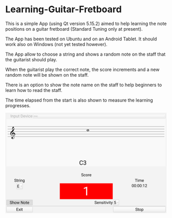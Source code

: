 # Learning-Guitar-Fretboard

This is a simple App (using Qt version 5.15.2) aimed to help learning the note positions on a guitar fretboard
(Standard Tuning only at present).

The App has been tested on Ubuntu and on an Android Tablet.
It should work also on Windows (not yet tested however).

The App allow to choose a string and shows a random note on the staff that the guitarist should play.

When the guitarist play the correct note, the score increments and a new random note will be shown
on the staff.

There is an option to show the note name on the staff to help beginners to learn how to read the staff.

The time elapsed from the start is also shown to measure the learning progresses.


<p align="center">
  <img src="/Screenshot.png" alt="Main Panel" width="600"/>
</p>
